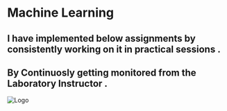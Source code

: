 # Machine Learning

## I have implemented below assignments by consistently working on it in practical sessions .

## By Continuosly getting monitored from the Laboratory Instructor . 

![Logo](https://github.com/yashraj9011/AIDS-Semester-7/blob/master/Computer%20Laboratory%20-%201/Machine%20Learning%20Laboratory/IMG_20231105_212826.jpg)
